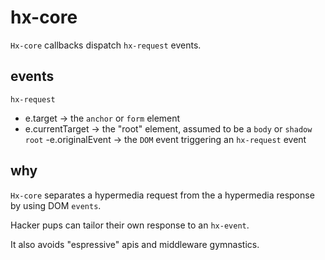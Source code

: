 # hx-core

`Hx-core` callbacks dispatch `hx-request` events.

## events

`hx-request`
- e.target -> the `anchor` or `form` element
- e.currentTarget -> the "root" element, assumed to be a `body` or `shadow root`
-e.originalEvent -> the `DOM` event triggering an `hx-request` event

## why

`Hx-core` separates a hypermedia request from the a hypermedia response by using DOM `events`.

Hacker pups can tailor their own response to an `hx-event`.

It also avoids "espressive" apis and middleware gymnastics.
